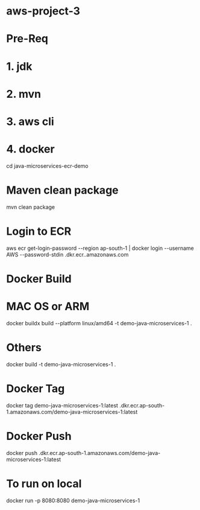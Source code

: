 # aws-project-3

# Pre-Req
# 1. jdk
# 2. mvn
# 3. aws cli
# 4. docker

cd java-microservices-ecr-demo
# Maven clean package
mvn clean package

# Login to ECR
aws ecr get-login-password --region ap-south-1 | docker login --username AWS --password-stdin <account-id>.dkr.ecr.<region>.amazonaws.com

# Docker Build
# MAC OS or ARM
docker buildx build --platform linux/amd64 -t demo-java-microservices-1 .
# Others
docker build -t demo-java-microservices-1 .

# Docker Tag
docker tag demo-java-microservices-1:latest <awsaccountid>.dkr.ecr.ap-south-1.amazonaws.com/demo-java-microservices-1:latest

# Docker Push
docker push <awsaccountid>.dkr.ecr.ap-south-1.amazonaws.com/demo-java-microservices-1:latest

# To run on local
docker run -p 8080:8080 demo-java-microservices-1
